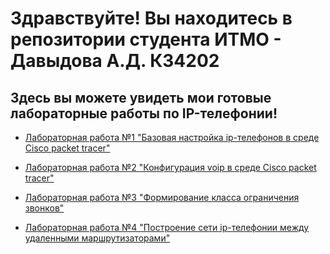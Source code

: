 # Здравствуйте! Вы находитесь в репозитории студента ИТМО - Давыдова А.Д. К34202
## Здесь вы можете увидеть мои готовые лабораторные работы по IP-телефонии!

- [Лабораторная работа №1 "Базовая настройка ip-телефонов в среде Сisco packet tracer"](/lab1/lab1_report.md)

- [Лабораторная работа №2 "Конфигурация voip в среде Сisco packet tracer"](/lab2/lab2_report.md)

- [Лабораторная работа №3 "Формирование класса ограничения звонков"](/lab3/lab3_report.md)

- [Лабораторная работа №4 "Построение сети ip-телефонии между удаленными маршрутизаторами"](/lab4/lab4_report.md)